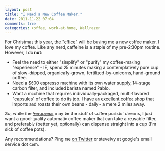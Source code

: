 ```yaml
---
layout: post
title: "I Need a New Coffee Maker."
date: 2011-11-22 07:04
comments: true
categories: coffee, work-at-home, Wallrazer
---
```


For Christmas this year, [the "office"](http://wallrazer.com) will be buying me a new coffee maker. I love my coffee. Like any nerd, caffeine is a staple of my pre-2:30pm routine. However, I do **not**:

* Feel the need to either "simplify" or "purify" my coffee-making "experience" - IE, spend 25 minutes making a contemplatively pure cup of slow-dripped, organically-grown, fertilized-by-unicorns, hand-ground coffee.
* Need a $600 espresso machine with its own water supply, 14-stage carbon filter, and included barista named Pablo.
* Want a machine that requires individually-packaged, multi-flavored "capsules" of coffee to do its job. I have an [excellent coffee shop](http://www.bergiescoffee.com/) that imports and roasts their own beans - daily - a mere 2 miles away.

So, while the [Aeropress](http://aerobie.com/products/aeropress.htm) may be the stuff of coffee purists' dreams, I just want a good-quality automatic coffee maker that can take a reusable filter, and preferably (better yet, optionally) can dispense straight into a cup (I'm sick of coffee pots).

Any recommendations? Ping me [on Twitter](http://twitter.com/steveivy) or steveivy at google's email service dot com.